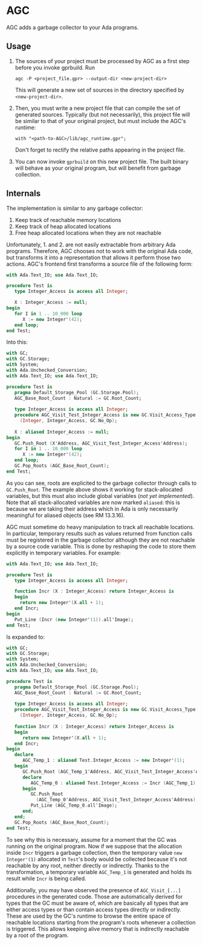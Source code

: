 # AGC
AGC adds a garbage collector to your Ada programs.

## Usage

1. The sources of your project must be processed by AGC as a first step before
   you invoke gprbuild. Run
   ```
   agc -P <project_file.gpr> --output-dir <new-project-dir>
   ```
   This will generate a new set of sources in the directory specified by `<new-project-dir>`.
   
2. Then, you must write a new project file that can compile the set of generated sources.
   Typically (but not necessarily), this project file will be similar to that of your original project,
   but must include the AGC's runtime:
   ```
   with "<path-to-AGC>/lib/agc_runtime.gpr";
   ```
   Don't forget to rectify the relative paths appearing in the project file.
   
3. You can now invoke `gprbuild` on this new project file. The built binary will behave as your original program, but will benefit from garbage collection.

## Internals

The implementation is similar to any garbage collector:
1. Keep track of reachable memory locations
2. Keep track of heap allocated locations
3. Free heap allocated locations when they are not reachable

Unfortunately, 1. and 2. are not easily extractable from arbitrary Ada programs. Therefore, AGC chooses not to work with the original Ada code, but transforms it into a representation that allows it perform those two actions. AGC's frontend first transforms a source file of the following form:

```ada
with Ada.Text_IO; use Ada.Text_IO;

procedure Test is
   type Integer_Access is access all Integer;

   X : Integer_Access := null;
begin
   for I in 1 .. 10_000 loop
      X := new Integer'(42);
   end loop;
end Test;
```

Into this:

```ada
with GC;
with GC.Storage;
with System;
with Ada.Unchecked_Conversion;
with Ada.Text_IO; use Ada.Text_IO;

procedure Test is
   pragma Default_Storage_Pool (GC.Storage.Pool);
   AGC_Base_Root_Count : Natural := GC.Root_Count;
   
   type Integer_Access is access all Integer;
   procedure AGC_Visit_Test_Integer_Access is new GC.Visit_Access_Type
     (Integer, Integer_Access, GC.No_Op);
     
   X : aliased Integer_Access := null;
begin
   GC.Push_Root (X'Address, AGC_Visit_Test_Integer_Access'Address);
   for I in 1 .. 10_000 loop
      X := new Integer'(42);
   end loop;
   GC.Pop_Roots (AGC_Base_Root_Count);
end Test;

```

As you can see, roots are explicited to the garbage collector through calls to `GC.Push_Root`. The example above shows it working for stack-allocated variables, but this must also include global variables (_not yet implemented_). Note that all stack-allocated variables are now marked `aliased`: this is because we are taking their address which in Ada is only necessarily meaningful for aliased objects (see RM 13.3.16).

AGC must sometime do heavy manipulation to track all reachable locations. In particular, temporary results such as values returned from function calls must be registered in the garbage collector although they are not reachable by a source code variable. This is done by reshaping the code to store them explicitly in temporary variables. For example:

```ada
with Ada.Text_IO; use Ada.Text_IO;

procedure Test is
   type Integer_Access is access all Integer;

   function Incr (X : Integer_Access) return Integer_Access is
   begin
     return new Integer'(X.all + 1);
   end Incr;
begin
   Put_Line (Incr (new Integer'(1)).all'Image);
end Test;
```

Is expanded to:

```ada
with GC;
with GC.Storage;
with System;
with Ada.Unchecked_Conversion;
with Ada.Text_IO; use Ada.Text_IO;

procedure Test is
   pragma Default_Storage_Pool (GC.Storage.Pool);
   AGC_Base_Root_Count : Natural := GC.Root_Count;
   
   type Integer_Access is access all Integer;
   procedure AGC_Visit_Test_Integer_Access is new GC.Visit_Access_Type
     (Integer, Integer_Access, GC.No_Op);
     
   function Incr (X : Integer_Access) return Integer_Access is
   begin
      return new Integer'(X.all + 1);
   end Incr;
begin
   declare
      AGC_Temp_1 : aliased Test.Integer_Access := new Integer'(1);
   begin
      GC.Push_Root (AGC_Temp_1'Address, AGC_Visit_Test_Integer_Access'Address);
      declare
         AGC_Temp_0 : aliased Test.Integer_Access := Incr (AGC_Temp_1);
      begin
         GC.Push_Root
           (AGC_Temp_0'Address, AGC_Visit_Test_Integer_Access'Address);
         Put_Line (AGC_Temp_0.all'Image);
      end;
   end;
   GC.Pop_Roots (AGC_Base_Root_Count);
end Test;
```

To see why this is necessary, assume for a moment that the GC was running on the original program. Now if we suppose that the allocation inside `Incr` triggers a garbage collection, then the temporary value `new Integer'(1)` allocated in `Test`'s body would be collected because it's not reachable by any root, neither directly or indirectly. Thanks to the transformation, a temporary variable `AGC_Temp_1` is generated and holds its result while `Incr` is being called.

Additionally, you may have observed the presence of `AGC_Visit_[...]` procedures in the generated code. Those are automatically derived for types that the GC must be aware of, which are basically all types that are either access types or than contain access types directly or indirectly. These are used by the GC's runtime to browse the entire space of reachable locations starting from the program's roots whenever a collection is triggered. This allows keeping alive memory that is indirectly reachable by a root of the program.
